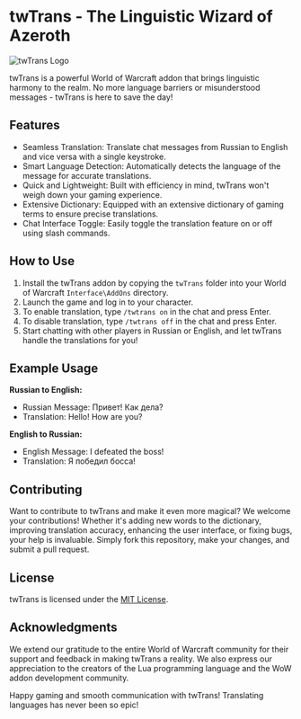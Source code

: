 # twTrans - The Linguistic Wizard of Azeroth

![twTrans Logo](twTrans_logo.png)

twTrans is a powerful World of Warcraft addon that brings linguistic harmony to the realm. No more language barriers or misunderstood messages - twTrans is here to save the day!

## Features

- Seamless Translation: Translate chat messages from Russian to English and vice versa with a single keystroke.
- Smart Language Detection: Automatically detects the language of the message for accurate translations.
- Quick and Lightweight: Built with efficiency in mind, twTrans won't weigh down your gaming experience.
- Extensive Dictionary: Equipped with an extensive dictionary of gaming terms to ensure precise translations.
- Chat Interface Toggle: Easily toggle the translation feature on or off using slash commands.

## How to Use

1. Install the twTrans addon by copying the `twTrans` folder into your World of Warcraft `Interface\AddOns` directory.
2. Launch the game and log in to your character.
3. To enable translation, type `/twtrans on` in the chat and press Enter.
4. To disable translation, type `/twtrans off` in the chat and press Enter.
5. Start chatting with other players in Russian or English, and let twTrans handle the translations for you!

## Example Usage

**Russian to English:**

- Russian Message: Привет! Как дела?
- Translation: Hello! How are you?

**English to Russian:**

- English Message: I defeated the boss!
- Translation: Я победил босса!

## Contributing

Want to contribute to twTrans and make it even more magical? We welcome your contributions! Whether it's adding new words to the dictionary, improving translation accuracy, enhancing the user interface, or fixing bugs, your help is invaluable. Simply fork this repository, make your changes, and submit a pull request.

## License

twTrans is licensed under the [MIT License](LICENSE).

## Acknowledgments

We extend our gratitude to the entire World of Warcraft community for their support and feedback in making twTrans a reality. We also express our appreciation to the creators of the Lua programming language and the WoW addon development community.

Happy gaming and smooth communication with twTrans! Translating languages has never been so epic!
